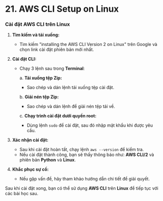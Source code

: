 # 21. AWS CLI Setup on Linux
### Cài đặt **AWS CLI** trên **Linux**

1. **Tìm kiếm và tải xuống:**

   * Tìm kiếm "installing the AWS CLI Version 2 on Linux" trên Google và chọn link cài đặt phiên bản mới nhất.

2. **Cài đặt CLI:**

   * Chạy 3 lệnh sau trong **Terminal**:

     a. **Tải xuống tệp Zip:**

     * Sao chép và dán lệnh tải xuống tệp cài đặt.

     b. **Giải nén tệp Zip:**

     * Sao chép và dán lệnh để giải nén tệp tải về.

     c. **Chạy trình cài đặt dưới quyền root:**

     * Dùng lệnh `sudo` để cài đặt, sau đó nhập mật khẩu khi được yêu cầu.

3. **Xác nhận cài đặt:**

   * Sau khi cài đặt hoàn tất, chạy lệnh `aws --version` để kiểm tra.
   * Nếu cài đặt thành công, bạn sẽ thấy thông báo như: **AWS CLI/2** và phiên bản **Python** và **Linux**.

4. **Khắc phục sự cố:**

   * Nếu gặp vấn đề, hãy tham khảo hướng dẫn chi tiết để giải quyết.

Sau khi cài đặt xong, bạn có thể sử dụng **AWS CLI** trên **Linux** để tiếp tục với các bài học sau.
